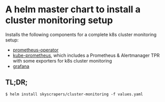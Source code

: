 # A helm master chart to install a cluster monitoring setup

Installs the following components for a complete k8s cluster monitoring setup:
-   [prometheus-operator](https://github.com/coreos/prometheus-operator)
-   [kube-prometheus](https://github.com/coreos/prometheus-operator/tree/master/helm/kube-prometheus), which includes a Prometheus & Alertmanager TPR with some exporters for k8s cluster monitoring
-   [grafana](https://github.com/coreos/prometheus-operator/tree/master/helm/grafana)

## TL;DR;

```console
$ helm install skyscrapers/cluster-monitoring -f values.yaml
```
